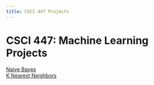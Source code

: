 ```yaml
---
title: CSCI 447 Projects
---
```


<h1>CSCI 447: Machine Learning Projects</h1>

[Naive Bayes](/projects/msu/csci_447/naive_bayes.md)\
[K Nearest Neighbors](/projects/msu/csci_447/k_nearest_neighbors.md)
